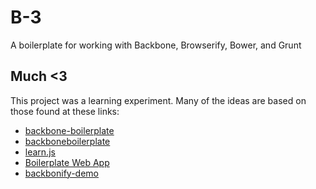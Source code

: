 B-3
=====================================

A boilerplate for working with Backbone, Browserify, Bower, and Grunt

## Much <3

This project was a learning experiment. Many of the ideas are based on those found at these links:

- [backbone-boilerplate](https://github.com/backbone-boilerplate/backbone-boilerplate)
- [backboneboilerplate](https://github.com/thomasdavis/backboneboilerplate)
- [learn.js](http://learnjs.io/)
- [Boilerplate Web App](http://kroltech.com/2013/12/boilerplate-web-app-using-backbone-js-expressjs-node-js-mongodb/)
- [backbonify-demo](https://github.com/morganrallen/backbonify-demo)
